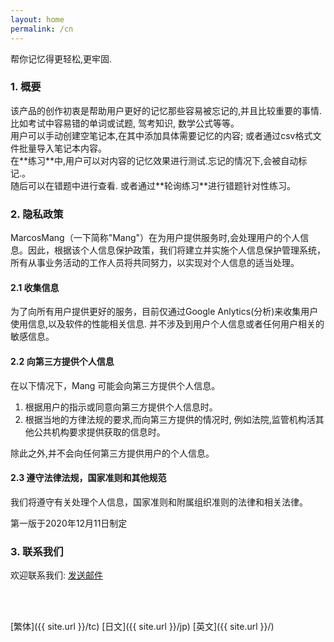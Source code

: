 ```yaml
---
layout: home
permalink: /cn
---
```


帮你记忆得更轻松,更牢固.

<!--#### 快速索引

- <a href="#summary">概要</a>
- <a href="#guide">使用教程</a>
- <a href="#privacy">隐私政策</a>
- <a href="#contact">联系我们</a>
- <a href="#notice">通知</a>-->

<h3 id="summary">1. 概要
</h3>
该产品的创作初衷是帮助用户更好的记忆那些容易被忘记的,并且比较重要的事情.<br>
比如考试中容易错的单词或试题, 驾考知识, 数学公式等等。<br>
用户可以手动创建空笔记本,在其中添加具体需要记忆的内容; 或者通过csv格式文件批量导入笔记本内容。<br>
在**练习**中,用户可以对内容的记忆效果进行测试.忘记的情况下,会被自动标记.。<br>
随后可以在错题中进行查看. 或者通过**轮询练习**进行错题针对性练习。

<!--
<h3 id="guide">使用教程
</h3>

#### 1. 笔记本的创建和配置

1. 通过本地CSV文件导入
2. 
#### 2. 练习开始
-->

<h3 id="privacy">2. 隐私政策
</h3>

MarcosMang（一下简称"Mang"）在为用户提供服务时,会处理用户的个人信息。因此，根据该个人信息保护政策，我们将建立并实施个人信息保护管理系统，所有从事业务活动的工作人员将共同努力，以实现对个人信息的适当处理。

#### 2.1 收集信息
为了向所有用户提供更好的服务，目前仅通过Google Anlytics(分析)来收集用户使用信息,以及软件的性能相关信息. 并不涉及到用户个人信息或者任何用户相关的敏感信息。

#### 2.2 向第三方提供个人信息
在以下情况下，Mang 可能会向第三方提供个人信息。

1. 根据用户的指示或同意向第三方提供个人信息时。
2. 根据当地的方律法规的要求,而向第三方提供的情况时, 例如法院,监管机构活其他公共机构要求提供获取的信息时。

除此之外,并不会向任何第三方提供用户的个人信息。

#### 2.3 遵守法律法规，国家准则和其他规范
我们将遵守有关处理个人信息，国家准则和附属组织准则的法律和相关法律。

第一版于2020年12月11日制定

<h3 id="contact">3. 联系我们
</h3>

欢迎联系我们: <a href="mailto:lingfengmarskey@gmail.com?subject=WordsIn咨询">发送邮件</a>

<br>
<br>

[繁体]({{ site.url }}/tc)
[日文]({{ site.url }}/jp)
[英文]({{ site.url }}/)

<!--<h3 id="notice">4. 通知
</h3>
-->
<!--<h5 id="qa">常见问题</h5>
>  csv文件的格式要求?
> > 文件格式要求如下
-->
